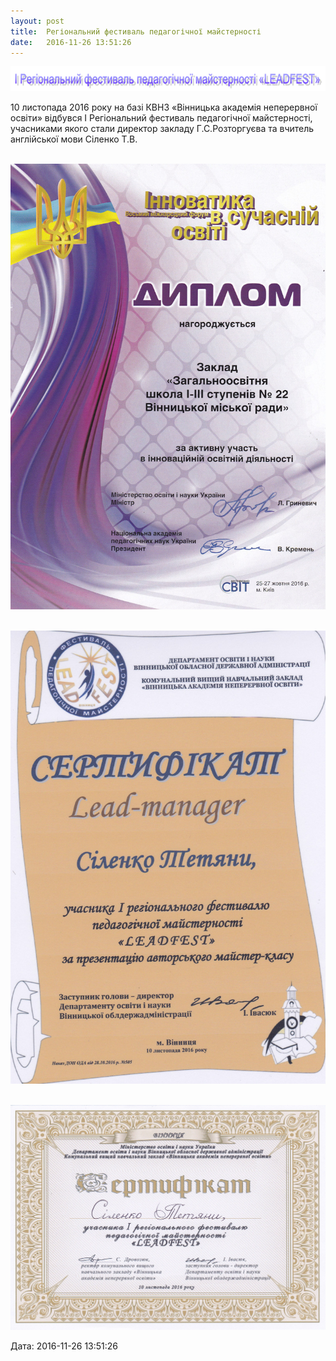 ```yaml
---
layout: post
title:  Регіональний фестиваль педагогічної майстерності
date:   2016-11-26 13:51:26
---
```

![](/assets/tiger-1480009907.png)

10 листопада 2016 року на базі КВНЗ «Вінницька академія неперервної освіти» відбувся І Регіональний фестиваль педагогічної майстерності, учасниками якого стали директор закладу Г.С.Розторгуєва та вчитель англійської мови Сіленко Т.В.

 ![](/assets/tiger-1480161026.jpg)

 ![](/assets/tiger-1480161049.jpg)

 ![](/assets/tiger-1480161071.jpg)

  
Дата: 2016-11-26 13:51:26